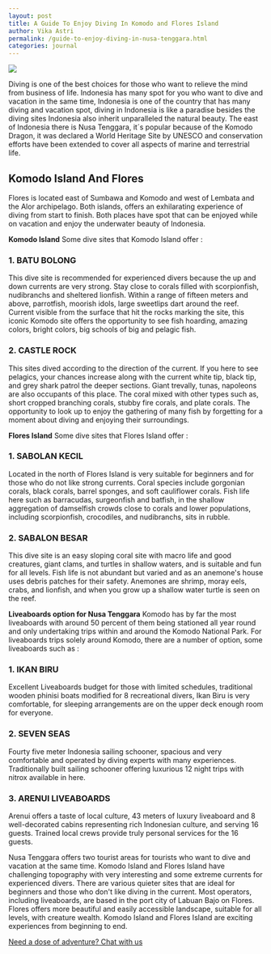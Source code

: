 ```yaml
---
layout: post
title: A Guide To Enjoy Diving In Komodo and Flores Island
author: Vika Astri
permalink: /guide-to-enjoy-diving-in-nusa-tenggara.html
categories: journal
---
```


<img src="https://i.imgur.com/hQDWSm0.jpg" class="img-responsive post-feat-img" />

Diving is one of the best choices for those who want to relieve the mind from business of life. Indonesia has many spot for you who want to dive and vacation in the same time, Indonesia is one of the country that has many diving and vacation spot, diving in Indonesia is like a paradise besides the diving sites Indonesia also inherit unparalleled the natural beauty. The east of Indonesia there is Nusa Tenggara, it´s popular because of the Komodo Dragon, it was declared a World Heritage Site by UNESCO and conservation efforts have been extended to cover all aspects of marine and terrestrial life.

## Komodo Island And Flores
Flores is located east of Sumbawa and Komodo and west of Lembata and the Alor archipelago. Both islands, offers an exhilarating experience of diving from start to finish. Both places have spot that can be enjoyed while on vacation and enjoy the underwater beauty of Indonesia.

**Komodo Island**
Some dive sites that Komodo Island offer :

### 1. BATU BOLONG
This dive site is recommended for experienced divers because the up and down currents are very strong. Stay close to corals filled with scorpionfish, nudibranchs and sheltered lionfish. Within a range of fifteen meters and above, parrotfish, moorish idols, large sweetlips dart around the reef. Current visible from the surface that hit the rocks marking the site, this iconic Komodo site offers the opportunity to see fish hoarding, amazing colors, bright colors, big schools of big and pelagic fish.

### 2. CASTLE ROCK
This sites dived according to the direction of the current. If you here to see pelagics, your chances increase along with the current white tip, black tip, and grey shark patrol the deeper sections. Giant trevally, tunas, napoleons are also occupants of this place. The coral mixed with other types such as, short cropped branching corals, stubby fire corals, and plate corals. The opportunity to look up to enjoy the gathering of many fish by forgetting for a moment about diving and enjoying their surroundings.

**Flores Island**
Some dive sites that Flores Island offer :

### 1. SABOLAN KECIL
Located in the north of Flores Island is very suitable for beginners and for those who do not like strong currents. Coral species include gorgonian corals, black corals, barrel sponges, and soft cauliflower corals. Fish life here such as barracudas, surgeonfish and batfish, in the shallow aggregation of damselfish crowds close to corals and lower populations, including scorpionfish, crocodiles, and nudibranchs, sits in rubble.

### 2. SABALON BESAR
This dive site is an easy sloping coral site with macro life and good creatures, giant clams, and turtles in shallow waters, and is suitable and fun for all levels. Fish life is not abundant but varied and as an anemone's house uses debris patches for their safety. Anemones are shrimp, moray eels, crabs, and lionfish, and when you grow up a shallow water turtle is seen on the reef.

**Liveaboards option for Nusa Tenggara**
Komodo has by far the most liveaboards with around 50 percent of them being stationed all year round and only undertaking trips within and around the Komodo National Park. For liveaboards trips solely around Komodo, there are a number of option, some liveaboards such as :

### 1. IKAN BIRU
Excellent Liveaboards budget for those with limited schedules, traditional wooden phinisi boats modified for 8 recreational divers, Ikan Biru is very comfortable, for sleeping arrangements are on the upper deck enough room for everyone.

### 2. SEVEN SEAS
Fourty five meter Indonesia sailing schooner, spacious and very comfortable and operated by diving experts with many experiences. Traditionally built sailing schooner offering luxurious 12 night trips with nitrox available in here.

### 3. ARENUI LIVEABOARDS
Arenui offers a taste of local culture, 43 meters of luxury liveaboard and 8 well-decorated cabins representing rich Indonesian culture, and serving 16 guests. Trained local crews provide truly personal services for the 16 guests.

Nusa Tenggara offers two tourist areas for tourists who want to dive and vacation at the same time. Komodo Island and Flores Island have challenging topography with very interesting and some extreme currents for experienced divers. There are various quieter sites that are ideal for beginners and those who don't like diving in the current. Most operators, including liveaboards, are based in the port city of Labuan Bajo on Flores. Flores offers more beautiful and easily accessible landscape, suitable for all levels, with creature wealth. Komodo Island and Flores Island are exciting experiences from beginning to end.

<a href="https://web.whatsapp.com/send?phone={{site.wa}}&text=Hi%20E-Nyelam,%20i%20need%20info%20for%20dive%20spot" class="cta--in--page">Need a dose of adventure? Chat with us</a>
 




